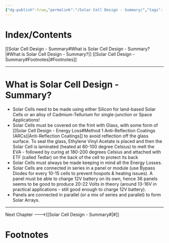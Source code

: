 ```yaml
---
{"dg-publish":true,"permalink":"/Solar Cell Design - Summary/","tags":["CompSci","Physics"]}
---
```


# Index/Contents
[[Solar Cell Design - Summary#What is Solar Cell Design - Summary?\|#What is Solar Cell Design - Summary?]]
[[Solar Cell Design - Summary#Footnotes\|#Footnotes]]

-----
# What is Solar Cell Design - Summary?
- Solar Cells need to be made using either Silicon for land-based Solar Cells or an alloy of Cadmium-Tellurium for single-junction or Space Applications!
- Solar Cells must be covered on the frint with Glass, with some form of [[Solar Cell Design - Energy Loss#Method 1 Anti-Reflection Coatings (ARCs)\|Anti-Reflection Coatings]] to avoid reflection off the glass surface. To seal the glass, Ethylene Vinyl Acetate is placed and then the Solar Cell is laminated (heated at 80-100 degree Celsius) to melt the EVA - followed by curing at 180-200 degrees Celsius and attached with ETF (called Tedlar) on the back of the cell to protect its back
- Solar Cells must always be made keeping in mind all the Energy Losses.
- Solar Cells are connected in series in a panel or module (use Bypass Diodes for every 10-15 cells to prevent hospots & heating issues). A panel must be able to charge 12V battery on its own, hence 36 panels seems to be good to produce 20-22 Volts in theory (around 13-16V in practical applications - still good enough to charge 12V battery).
- Panels are connected in parallel (or a mix of series and parallel) to form Solar Arrays.



---
Next Chapter --->[[Solar Cell Design - Summary#\|#]]
# Footnotes


